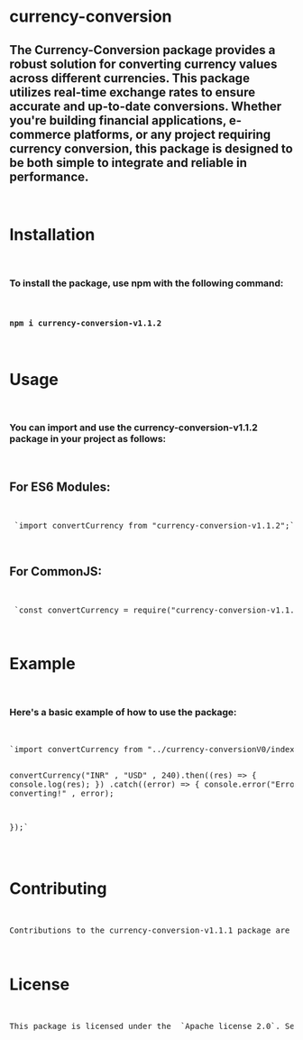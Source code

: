 # currency-conversion
<h2>The Currency-Conversion package provides a robust solution for converting currency values across different currencies. This package utilizes real-time exchange rates to ensure accurate and up-to-date conversions. Whether you're building financial applications, e-commerce platforms, or any project requiring currency conversion, this package is designed to be both simple to integrate and reliable in performance. </h2>
<br>
<h1>Installation </h1>
<br>
<h3>To install the package, use npm with the following command:</h3>
<br>
<h4><pre>npm i currency-conversion-v1.1.2</pre></h4>
<br>
<h1>Usage</h1>
<br>
<h3>You can import and use the currency-conversion-v1.1.2 package in your project as follows: </h3>
<br>
<h2> For ES6 Modules: </h2>
<br>
<pre> `import convertCurrency from "currency-conversion-v1.1.2";`</pre>
<br>
<h2> For CommonJS: </h2>
<br>
<pre> `const convertCurrency = require("currency-conversion-v1.1.2");` </pre>
<br>
<h1>Example</h1>
<br>
<h3>Here's a basic example of how to use the package:</h3>
<br>
<pre>`import convertCurrency from "../currency-conversionV0/index.js";

convertCurrency("INR" , "USD" , 240).then((res) => {
    console.log(res);
})
.catch((error) => {
    console.error("Error while converting!" , error);
    
});`</pre>
<br>
<h1>Contributing</h1>
<br>
<pre>Contributions to the currency-conversion-v1.1.1 package are welcome. Please submit issues, pull requests, or suggestions via GitHub.</pre>
<br>
<h1>License</h1>
<br>
<pre>This package is licensed under the  `Apache license 2.0`. See the LICENSE file for more details.</pre>
